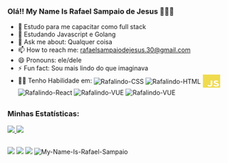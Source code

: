 ### Olá!! My Name Is Rafael Sampaio de Jesus 👋🏽😎

- 🔭 Estudo para me capacitar como full stack
- 🌱 Estudando Javascript e Golang
- 💬 Ask me about: Qualquer coisa
- 📫 How to reach me: rafaelsampaiodejesus.30@gmail.com
- 😄 Pronouns: ele/dele
- ⚡ Fun fact: Sou mais lindo do que imaginava
- 🤹‍♂️ Tenho Habilidade em: <img align="center" alt="Rafalindo-CSS" height="30" width="40" src="https://cdn.jsdelivr.net/gh/devicons/devicon/icons/css3/css3-original.svg" /> <img align="center" alt="Rafalindo-HTML" height="30" width="40" src="https://cdn.jsdelivr.net/gh/devicons/devicon/icons/html5/html5-original.svg" /> <img align="center" alt="Rafalindo-Js" height="30" width="40" src="https://raw.githubusercontent.com/devicons/devicon/master/icons/javascript/javascript-plain.svg" /> <img align="center" alt="Rafalindo-React" height="30" width="40" src="https://cdn.jsdelivr.net/gh/devicons/devicon/icons/react/react-original.svg" /> <img align="center" alt="Rafalindo-VUE" height="30" width="40" src="https://cdn.jsdelivr.net/gh/devicons/devicon/icons/vuejs/vuejs-original.svg" /> <img align="center" alt="Rafalindo-VUE" height="30" width="40" src="https://cdn.jsdelivr.net/gh/devicons/devicon/icons/go/go-original-wordmark.svg" />

##

### Minhas Estatísticas:
<div>
  <a href="https://github.com/My-Name-Is-Rafael-Sampaio">
  <img height="180em" src="https://github-readme-stats.vercel.app/api?username=My-Name-Is-Rafael-Sampaio&show_icons=true&theme=dark&include_all_commits=true&count_private=true"/>
  <img height="180em" src="https://github-readme-stats.vercel.app/api/top-langs/?username=My-Name-Is-Rafael-Sampaio&layout=compact&langs_count=7&theme=dark"/>
</div>

##

<div>
  <a href = "mailto:rafaelsampaiodejesus.30@gmail.com"><img src="https://img.shields.io/badge/-Gmail-%23333?style=for-the-badge&logo=gmail&logoColor=red" target="_blank"></a>
  <a href="https://www.instagram.com/_rafalindo_/" target="_blank"><img src="https://img.shields.io/badge/-Instagram-%23E4405F?style=for-the-badge&logo=instagram&logoColor=white" target="_blank"></a> 
  <a href="https://www.linkedin.com/in/rafael-sampaio-de-jesus-9852b620a" target="_blank"><img src="https://img.shields.io/badge/-LinkedIn-%230077B5?style=for-the-badge&logo=linkedin&logoColor=white" target="_blank"></a>
  <img height="28" width="103" src="https://komarev.com/ghpvc/?username=My-Name-Is-Rafael-Sampaio&color=green" alt="My-Name-Is-Rafael-Sampaio"/>
</div>
